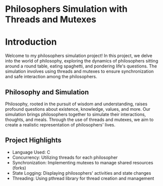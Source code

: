 # Philosophers Simulation with Threads and Mutexes

# Introduction
Welcome to my philosophers simulation project! In this project, we delve into the world of philosophy, exploring the dynamics of philosophers sitting around a round table, eating spaghetti, and pondering life's questions. The simulation involves using threads and mutexes to ensure synchronization and safe interaction among the philosophers.

## Philosophy and Simulation
Philosophy, rooted in the pursuit of wisdom and understanding, raises profound questions about existence, knowledge, values, and more. Our simulation brings philosophers together to simulate their interactions, thoughts, and meals. Through the use of threads and mutexes, we aim to create a realistic representation of philosophers' lives.

## Project Highlights
 - Language Used: C
 - Concurrency: Utilizing threads for each philosopher
 - Synchronization: Implementing mutexes to manage shared resources (forks)
 - State Logging: Displaying philosophers' activities and state changes
 - Threading: Using pthread library for thread creation and management
